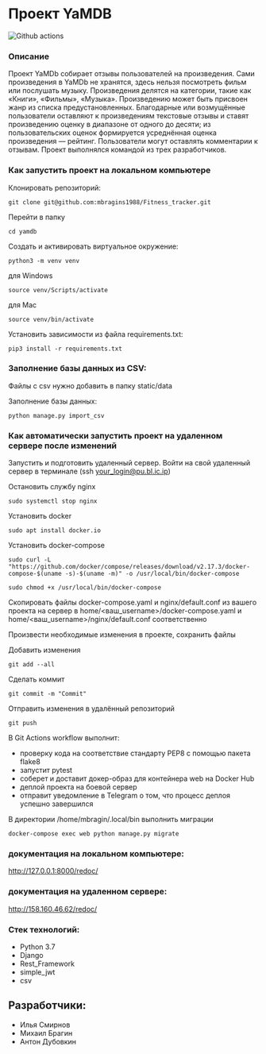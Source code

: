 # Проект YaMDB
![Github actions](https://github.com/mbragins1988/yamdb_final/actions/workflows/yamdb_workflow.yml/badge.svg)

### Описание
Проект YaMDb собирает отзывы пользователей на произведения. Сами произведения в YaMDb не хранятся, здесь нельзя посмотреть фильм или послушать музыку.
Произведения делятся на категории, такие как «Книги», «Фильмы», «Музыка».
Произведению может быть присвоен жанр из списка предустановленных.
Благодарные или возмущённые пользователи оставляют к произведениям текстовые отзывы и ставят произведению оценку в диапазоне от одного до десяти; из пользовательских оценок формируется усреднённая оценка произведения — рейтинг.
Пользователи могут оставлять комментарии к отзывам.
Проект выполнялся командой из трех разработчиков.

### Как запустить проект на локальном компьютере

Клонировать репозиторий:

```
git clone git@github.com:mbragins1988/Fitness_tracker.git
```

Перейти в папку

```
cd yamdb
```

Cоздать и активировать виртуальное окружение:

```
python3 -m venv venv
```
для Windows
```
source venv/Scripts/activate
```
для Mac
```
source venv/bin/activate
```

Установить зависимости из файла requirements.txt:

```
pip3 install -r requirements.txt
```

### Заполнение базы данных из CSV:

Файлы с csv нужно добавить в папку static/data

Заполнение базы данных:

```
python manage.py import_csv
```

### Как автоматически запустить проект на удаленном сервере после изменений

Запустить и подготовить удаленный сервер.
Войти на свой удаленный сервер в терминале (ssh your_login@pu.bl.ic.ip)

Остановить службу nginx

```
sudo systemctl stop nginx
```

Установить docker

```
sudo apt install docker.io
```

Установить docker-compose

```
sudo curl -L "https://github.com/docker/compose/releases/download/v2.17.3/docker-compose-$(uname -s)-$(uname -m)" -o /usr/local/bin/docker-compose
```
```
sudo chmod +x /usr/local/bin/docker-compose
```

Скопировать файлы docker-compose.yaml и nginx/default.conf из вашего проекта на сервер в home/<ваш_username>/docker-compose.yaml и home/<ваш_username>/nginx/default.conf соответственно

Произвести необходимые изменения в проекте, сохранить файлы

Добавить изменения

```
git add --all
```

Сделать коммит

```
git commit -m "Commit"
```

Отправить изменения в удалённый репозиторий

```
git push
```

В Git Actions workflow выполнит:
- проверку кода на соответствие стандарту PEP8 с помощью пакета flake8
- запустит pytest
- соберет и доставит докер-образ для контейнера web на Docker Hub
- деплой проекта на боевой сервер
- отправит уведомление в Telegram о том, что процесс деплоя успешно завершился

В директории /home/mbragin/.local/bin выполнить миграции

```
docker-compose exec web python manage.py migrate
```

### документация на локальном компьютере:
http://127.0.0.1:8000/redoc/

### документация на удаленном сервере:
http://158.160.46.62/redoc/

### Стек технологий:
- Python 3.7
- Django
- Rest_Framework
- simple_jwt
- csv

## Разработчики:
- Илья Смирнов
- Михаил Брагин
- Антон Дубовкин
